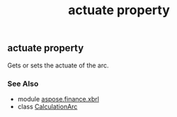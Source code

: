 ﻿---
title: actuate property
second_title: Aspose.Finance for Python via .NET API References
description: 
type: docs
weight: 50
url: /python-net/aspose.finance.xbrl/calculationarc/actuate/
is_root: false
---

## actuate property


Gets or sets the actuate of the arc.

### See Also
* module [aspose.finance.xbrl](../../)
* class [CalculationArc](/finance/python-net/aspose.finance.xbrl/calculationarc)

